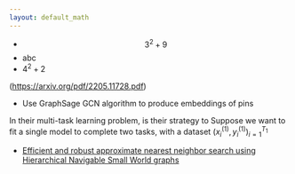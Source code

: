 ```yaml
--- 
layout: default_math
--- 
```


* $$3^2 + 9$$ 
* abc 
* $4^2 + 2$ 

(https://arxiv.org/pdf/2205.11728.pdf)

* Use GraphSage GCN algorithm to produce embeddings of pins 

In their multi-task learning problem, is their strategy to 
Suppose we want to fit a single model to complete two tasks, with a dataset $(x_i^{(1)}, y_i^{(1)})_{i = 1}^{T_1}$ 

* [Efficient and robust approximate nearest neighbor search using Hierarchical Navigable Small World graphs](https://arxiv.org/abs/1603.09320)
